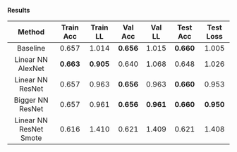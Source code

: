 **Results**

| Method                 | Train Acc | Train LL  |  Val Acc  |   Val LL  |  Test Acc | Test Loss |
| :--------------------: | :-------: | :-------: | :-------: | :-------: | :-------: | :-------: |
| Baseline               |   0.657   |   1.014   | **0.656** |   1.015   | **0.660** |   1.005   |
| Linear NN AlexNet      | **0.663** | **0.905** |   0.640   |   1.068   |   0.648   |   1.026   |
| Linear NN ResNet       |   0.657   |   0.963   | **0.656** |   0.963   | **0.660** |   0.953   |
| Bigger NN ResNet       |   0.657   |   0.961   | **0.656** | **0.961** | **0.660** | **0.950** |
| Linear NN ResNet Smote |   0.616   |   1.410   |   0.621   |   1.409   |   0.621   |   1.408   |
